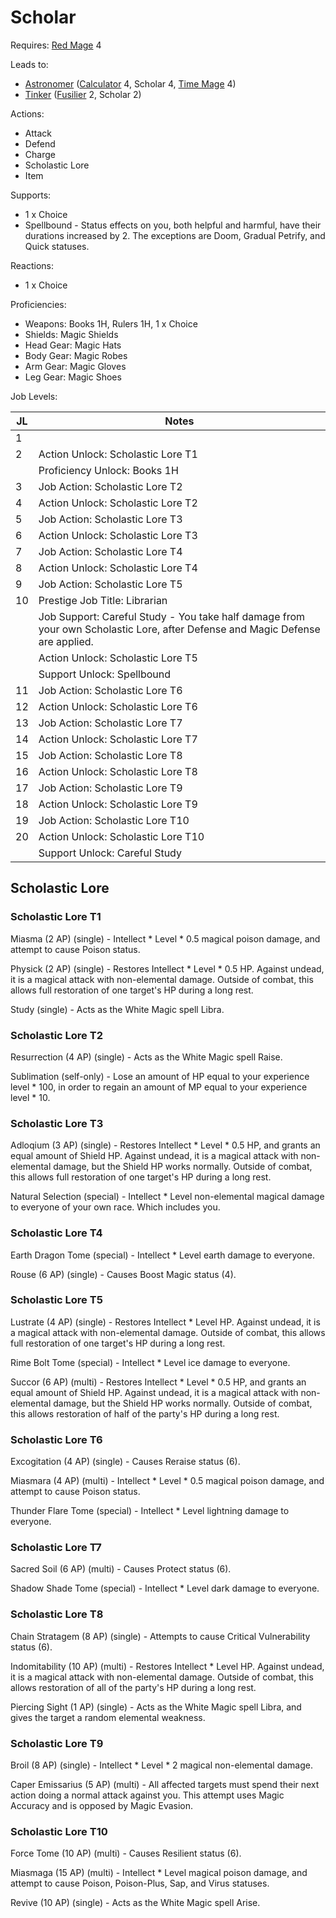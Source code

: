 # Scholar

Requires: [Red Mage](/Jobs/JobDetails/RedMage.md) 4

Leads to:

- [Astronomer](/Jobs/JobDetails/Astronomer.md) ([Calculator](/Jobs/JobDetails/Calculator.md) 4, Scholar 4, [Time Mage](/Jobs/JobDetails/TimeMage.md) 4)
- [Tinker](/Jobs/JobDetails/Tinker.md) ([Fusilier](/Jobs/JobDetails/Fusilier.md) 2, Scholar 2)

Actions:

- Attack
- Defend
- Charge
- Scholastic Lore
- Item

Supports:

- 1 x Choice
- Spellbound - Status effects on you, both helpful and harmful, have their durations increased by 2. The exceptions are Doom, Gradual Petrify, and Quick statuses.

Reactions:

- 1 x Choice

Proficiencies:

- Weapons: Books 1H, Rulers 1H, 1 x Choice
- Shields: Magic Shields
- Head Gear: Magic Hats
- Body Gear: Magic Robes
- Arm Gear: Magic Gloves
- Leg Gear: Magic Shoes

Job Levels:

| JL | Notes |
| --- | --- |
| 1 | 
| 2 | Action Unlock: Scholastic Lore T1
|   | Proficiency Unlock: Books 1H
| 3 | Job Action: Scholastic Lore T2
| 4 | Action Unlock: Scholastic Lore T2
| 5 | Job Action: Scholastic Lore T3
| 6 | Action Unlock: Scholastic Lore T3
| 7 | Job Action: Scholastic Lore T4
| 8 | Action Unlock: Scholastic Lore T4
| 9 | Job Action: Scholastic Lore T5
| 10 | Prestige Job Title: Librarian
|    | Job Support: Careful Study - You take half damage from your own Scholastic Lore, after Defense and Magic Defense are applied.
|    | Action Unlock: Scholastic Lore T5
|    | Support Unlock: Spellbound
| 11 | Job Action: Scholastic Lore T6
| 12 | Action Unlock: Scholastic Lore T6
| 13 | Job Action: Scholastic Lore T7
| 14 | Action Unlock: Scholastic Lore T7
| 15 | Job Action: Scholastic Lore T8
| 16 | Action Unlock: Scholastic Lore T8
| 17 | Job Action: Scholastic Lore T9
| 18 | Action Unlock: Scholastic Lore T9
| 19 | Job Action: Scholastic Lore T10
| 20 | Action Unlock: Scholastic Lore T10
|    | Support Unlock: Careful Study

## Scholastic Lore

### Scholastic Lore T1

Miasma (2 AP) (single) - Intellect * Level * 0.5 magical poison damage, and attempt to cause Poison status.

Physick (2 AP) (single) - Restores Intellect * Level * 0.5 HP. Against undead, it is a magical attack with non-elemental damage. Outside of combat, this allows full restoration of one target's HP during a long rest.

Study (single) - Acts as the White Magic spell Libra.

### Scholastic Lore T2

Resurrection (4 AP) (single) - Acts as the White Magic spell Raise.

Sublimation (self-only) - Lose an amount of HP equal to your experience level * 100, in order to regain an amount of MP equal to your experience level * 10.

### Scholastic Lore T3

Adloqium (3 AP) (single) - Restores Intellect * Level * 0.5 HP, and grants an equal amount of Shield HP. Against undead, it is a magical attack with non-elemental damage, but the Shield HP works normally. Outside of combat, this allows full restoration of one target's HP during a long rest.

Natural Selection (special) - Intellect * Level non-elemental magical damage to everyone of your own race. Which includes you.

### Scholastic Lore T4

Earth Dragon Tome (special) - Intellect * Level earth damage to everyone.

Rouse (6 AP) (single) - Causes Boost Magic status (4).

### Scholastic Lore T5

Lustrate (4 AP) (single) - Restores Intellect * Level HP. Against undead, it is a magical attack with non-elemental damage. Outside of combat, this allows full restoration of one target's HP during a long rest.

Rime Bolt Tome (special) - Intellect * Level ice damage to everyone.

Succor (6 AP) (multi) - Restores Intellect * Level * 0.5 HP, and grants an equal amount of Shield HP. Against undead, it is a magical attack with non-elemental damage, but the Shield HP works normally. Outside of combat, this allows restoration of half of the party's HP during a long rest.

### Scholastic Lore T6

Excogitation (4 AP) (single) - Causes Reraise status (6).

Miasmara (4 AP) (multi) - Intellect * Level * 0.5 magical poison damage, and attempt to cause Poison status.

Thunder Flare Tome (special) - Intellect * Level lightning damage to everyone.

### Scholastic Lore T7

Sacred Soil (6 AP) (multi) - Causes Protect status (6).

Shadow Shade Tome (special) - Intellect * Level dark damage to everyone.

### Scholastic Lore T8

Chain Stratagem (8 AP) (single) - Attempts to cause Critical Vulnerability status (6).

Indomitability (10 AP) (multi) - Restores Intellect * Level HP. Against undead, it is a magical attack with non-elemental damage. Outside of combat, this allows restoration of all of the party's HP during a long rest.

Piercing Sight (1 AP) (single) - Acts as the White Magic spell Libra, and gives the target a random elemental weakness.

### Scholastic Lore T9

Broil (8 AP) (single) - Intellect * Level * 2 magical non-elemental damage.

Caper Emissarius (5 AP) (multi) - All affected targets must spend their next action doing a normal attack against you. This attempt uses Magic Accuracy and is opposed by Magic Evasion.

### Scholastic Lore T10

Force Tome (10 AP) (multi) - Causes Resilient status (6).

Miasmaga (15 AP) (multi) - Intellect * Level magical poison damage, and attempt to cause Poison, Poison-Plus, Sap, and Virus statuses.

Revive (10 AP) (single) - Acts as the White Magic spell Arise.
